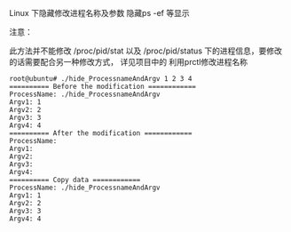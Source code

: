 Linux 下隐藏修改进程名称及参数  隐藏ps -ef 等显示

注意：

此方法并不能修改 /proc/pid/stat 以及 /proc/pid/status 下的进程信息，要修改的话需要配合另一种修改方式， 详见项目中的 利用prctl修改进程名称

    
    root@ubuntu# ./hide_ProcessnameAndArgv 1 2 3 4
    ========== Before the modification ============
    ProcessName: ./hide_ProcessnameAndArgv
    Argv1: 1
    Argv2: 2
    Argv3: 3
    Argv4: 4
    ========== After the modification ============
    ProcessName: 
    Argv1: 
    Argv2: 
    Argv3: 
    Argv4: 
    ========== Copy data ============
    ProcessName: ./hide_ProcessnameAndArgv
    Argv1: 1
    Argv2: 2
    Argv3: 3
    Argv4: 4
